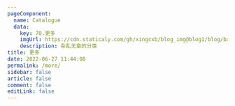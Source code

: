 ```yaml
---
pageComponent:
  name: Catalogue
  data:
    key: 70.更多
    imgUrl: https://cdn.staticaly.com/gh/xingcxb/blog_img@blog1/blog/basic/more.png
    description: 杂乱无章的分类
title: 更多
date: 2022-06-27 11:44:08
permalink: /more/
sidebar: false
article: false
comment: false
editLink: false
---
```

